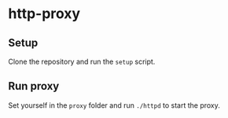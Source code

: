 # http-proxy

## Setup

Clone the repository and run the `setup` script.

## Run proxy

Set yourself in the `proxy` folder and run `./httpd` to start the proxy.
